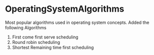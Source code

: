# OperatingSystemAlgorithms
Most popular algorithms used in operating system concepts.
Added the following Algorithms
1) First come first serve scheduling
2) Round robin scheduling
3) Shortest Remaining time first scheduling